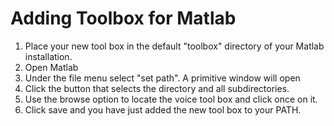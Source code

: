 # Adding Toolbox for Matlab

1. Place your new tool box in the default "toolbox" directory of your Matlab installation.
2. Open Matlab
3. Under the file menu select "set path". A primitive window will open
4. Click the button that selects the directory and all subdirectories.
5. Use the browse option to locate the voice tool box and click once on it.
6. Click save and you have just added the new tool box to your PATH.
